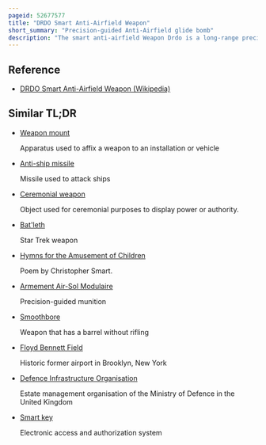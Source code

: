 ```yaml
---
pageid: 52677577
title: "DRDO Smart Anti-Airfield Weapon"
short_summary: "Precision-guided Anti-Airfield glide bomb"
description: "The smart anti-airfield Weapon Drdo is a long-range precision-guided anti-airfield Weapon developed by the indian Defence Research and Development Organisation Drdo. It is designed to be capable of engaging Ground Targets with high Precision up to a Range of 100 Kilometers."
---
```


## Reference

- [DRDO Smart Anti-Airfield Weapon (Wikipedia)](https://en.wikipedia.org/?curid=52677577)

## Similar TL;DR

- [Weapon mount](/tldr/en/weapon-mount)

  Apparatus used to affix a weapon to an installation or vehicle

- [Anti-ship missile](/tldr/en/anti-ship-missile)

  Missile used to attack ships

- [Ceremonial weapon](/tldr/en/ceremonial-weapon)

  Object used for ceremonial purposes to display power or authority.

- [Bat'leth](/tldr/en/batleth)

  Star Trek weapon

- [Hymns for the Amusement of Children](/tldr/en/hymns-for-the-amusement-of-children)

  Poem by Christopher Smart.

- [Armement Air-Sol Modulaire](/tldr/en/armement-air-sol-modulaire)

  Precision-guided munition

- [Smoothbore](/tldr/en/smoothbore)

  Weapon that has a barrel without rifling

- [Floyd Bennett Field](/tldr/en/floyd-bennett-field)

  Historic former airport in Brooklyn, New York

- [Defence Infrastructure Organisation](/tldr/en/defence-infrastructure-organisation)

  Estate management organisation of the Ministry of Defence in the United Kingdom

- [Smart key](/tldr/en/smart-key)

  Electronic access and authorization system
